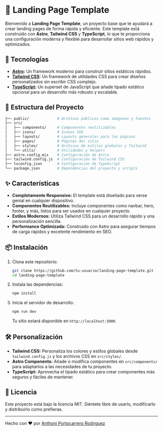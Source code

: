 # 🌟 Landing Page Template

Bienvenido a **Landing Page Template**, un proyecto base que te ayudará a crear landing pages de forma rápida y eficiente. Este template está construido con **Astro**, **Tailwind CSS** y **TypeScript**, lo que te proporciona una configuración moderna y flexible para desarrollar sitios web rápidos y optimizados.

## 🚀 Tecnologías

- **[Astro](https://astro.build/):** Un framework moderno para construir sitios estáticos rápidos.
- **[Tailwind CSS](https://tailwindcss.com/):** Un framework de utilidades CSS para crear diseños personalizados sin escribir CSS complejo.
- **[TypeScript](https://www.typescriptlang.org/):** Un superset de JavaScript que añade tipado estático opcional para un desarrollo más robusto y escalable.

## 📂 Estructura del Proyecto

```bash
├── public/             # Archivos públicos como imágenes y fuentes
├── src/
│   ├── components/     # Componentes reutilizables
│   ├── icons/          # Iconos SVG
│   ├── layouts/        # Layouts generales para las páginas
│   ├── pages/          # Páginas del sitio
│   ├── styles/         # Archivos de estilos globales y Tailwind
│   └── utils/          # Utilidades y helpers
├── astro.config.mjs    # Configuración de Astro
├── tailwind.config.js  # Configuración de Tailwind CSS
├── tsconfig.json       # Configuración de TypeScript
└── package.json        # Dependencias del proyecto y scripts
```

## ✨ Características

- **Completamente Responsive:** El template está diseñado para verse genial en cualquier dispositivo.
- **Componentes Reutilizables:** Incluye componentes como navbar, hero, footer, y más, listos para ser usados en cualquier proyecto.
- **Estilos Modernos:** Utiliza Tailwind CSS para un desarrollo rápido y una personalización sencilla.
- **Performance Optimizada:** Construido con Astro para asegurar tiempos de carga rápidos y excelente rendimiento en SEO.

## 📦 Instalación

1. Clona este repositorio:

   ```bash
   git clone https://github.com/tu-usuario/landing-page-template.git
   cd landing-page-template
   ```

2. Instala las dependencias:

   ```bash
   npm install
   ```

3. Inicia el servidor de desarrollo:

   ```bash
   npm run dev
   ```

   Tu sitio estará disponible en `http://localhost:3000`.

## 🛠️ Personalización

- **Tailwind CSS:** Personaliza los colores y estilos globales desde `tailwind.config.js` y los archivos CSS en `src/styles/`.
- **Astro Components:** Añade o modifica componentes en `src/components/` para adaptarlos a las necesidades de tu proyecto.
- **TypeScript:** Aprovecha el tipado estático para crear componentes más seguros y fáciles de mantener.

## 📄 Licencia

Este proyecto está bajo la licencia MIT. Siéntete libre de usarlo, modificarlo y distribuirlo como prefieras.

---

Hecho con ❤️ por [Anthoni Portocarrero Rodriguez](https://anthonidev.me)
